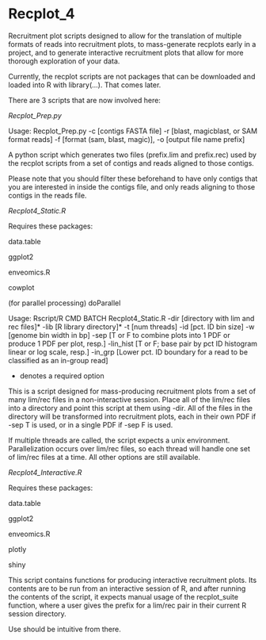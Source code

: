 # Recplot_4
Recruitment plot scripts designed to allow for the translation of multiple formats of reads into recruitment plots, to mass-generate recplots early in a project, and to generate interactive recruitment plots that allow for more thorough exploration of your data.

Currently, the recplot scripts are not packages that can be downloaded and loaded into R with library(...). That comes later.

There are 3 scripts that are now involved here:

*Recplot_Prep.py*

Usage: Recplot_Prep.py -c [contigs FASTA file] -r [blast, magicblast, or SAM format reads] -f [format (sam, blast, magic)], -o [output file name prefix]

A python script which generates two files (prefix.lim and prefix.rec) used by the recplot scripts from a set of contigs and reads aligned to those contigs. 

Please note that you should filter these beforehand to have only contigs that you are interested in inside the contigs file, and only reads aligning to those contigs in the reads file.

*Recplot4_Static.R*

Requires these packages:

data.table

ggplot2

enveomics.R

cowplot

(for parallel processing) doParallel

Usage: Rscript/R CMD BATCH Recplot4_Static.R -dir [directory with lim and rec files]* -lib [R library directory]* -t [num threads] -id [pct. ID bin size] -w [genome bin width in bp] -sep [T or F to combine plots into 1 PDF or produce 1 PDF per plot, resp.] -lin_hist [T or F; base pair by pct ID histogram linear or log scale, resp.] -in_grp [Lower pct. ID boundary for a read to be classified as an in-group read]

* denotes a required option

This is a script designed for mass-producing recruitment plots from a set of many lim/rec files in a non-interactive session. Place all of the lim/rec files into a directory and point this script at them using -dir. All of the files in the directory will be transformed into recruitment plots, each in their own PDF if -sep T is used, or in a single PDF if -sep F is used.

If multiple threads are called, the script expects a unix environment. Parallelization occurs over lim/rec files, so each thread will handle one set of lim/rec files at a time. All other options are still available.

*Recplot4_Interactive.R*

Requires these packages:

data.table

ggplot2

enveomics.R

plotly

shiny

This script contains functions for producing interactive recruitment plots. Its contents are to be run from an interactive session of R, and after running the contents of the script, it expects manual usage of the recplot_suite function, where a user gives the prefix for a lim/rec pair in their current R session directory.

Use should be intuitive from there.
